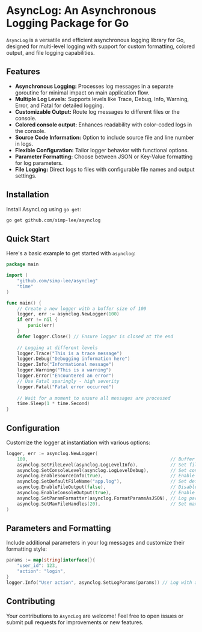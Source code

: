 # AsyncLog: An Asynchronous Logging Package for Go

`AsyncLog` is a versatile and efficient asynchronous logging library for Go, designed for multi-level logging with support for custom formatting, colored output, and file logging capabilities.

## Features

- **Asynchronous Logging:** Processes log messages in a separate goroutine for minimal impact on main application flow.
- **Multiple Log Levels:** Supports levels like Trace, Debug, Info, Warning, Error, and Fatal for detailed logging.
- **Customizable Output:** Route log messages to different files or the console.
- **Colored console output:** Enhances readability with color-coded logs in the console.
- **Source Code Information:** Option to include source file and line number in logs.
- **Flexible Configuration:** Tailor logger behavior with functional options.
- **Parameter Formatting:** Choose between JSON or Key-Value formatting for log parameters.
- **File Logging:** Direct logs to files with configurable file names and output settings.

## Installation

Install AsyncLog using `go get`:

```bash
go get github.com/simp-lee/asynclog
```

## Quick Start

Here's a basic example to get started with `asynclog`:

```go
package main

import (
    "github.com/simp-lee/asynclog"
    "time"
)

func main() {
    // Create a new logger with a buffer size of 100
    logger, err := asynclog.NewLogger(100)
    if err != nil {
        panic(err)
    }
    defer logger.Close() // Ensure logger is closed at the end
	
    // Logging at different levels
    logger.Trace("This is a trace message")
    logger.Debug("Debugging information here")
    logger.Info("Informational message")
    logger.Warning("This is a warning")
    logger.Error("Encountered an error")
    // Use Fatal sparingly - high severity
    logger.Fatal("Fatal error occurred")
	
    // Wait for a moment to ensure all messages are processed
    time.Sleep(1 * time.Second)
}
```

## Configuration

Customize the logger at instantiation with various options:

```go
logger, err := asynclog.NewLogger(
    100,                                                     // Buffer size
    asynclog.SetFileLevel(asynclog.LogLevelInfo),            // Set file logging level
    asynclog.SetConsoleLevel(asynclog.LogLevelDebug),        // Set console logging level
    asynclog.EnableSourceInfo(true),                         // Enable source file information recording
    asynclog.SetDefaultFileName("app.log"),                  // Set default log file name
    asynclog.EnableFileOutput(false),                        // Disable file output
    asynclog.EnableConsoleOutput(true),                      // Enable console output
    asynclog.SetParamFormatter(asynclog.FormatParamsAsJSON), // Log parameter formatting
    asynclog.SetMaxFileHandles(20),                          // Set maximum number of file handles
)
```

## Parameters and Formatting

Include additional parameters in your log messages and customize their formatting style:

```go
params := map[string]interface{}{
    "user_id": 123,
    "action": "login",
}
logger.Info("User action", asynclog.SetLogParams(params)) // Log with additional parameters
```

## Contributing

Your contributions to `AsyncLog` are welcome! Feel free to open issues or submit pull requests for improvements or new features.